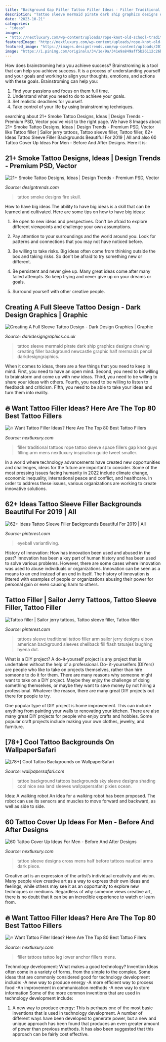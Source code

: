 ```yaml
---
title: "Background Gap Filler Tattoo Filler Ideas - Filler Traditional Tattoos Rope Tattoo Sleeve Space Fillers Gap Knot Guys Filling Arm Mens Nextluxury Inspiration Guide Tweet Smaller"
description: "Tattoo sleeve mermaid pirate dark ship graphics designs drawing creating filler background newcastle graphic half mermaids pencil darkdesigngraphics"
date: "2023-10-21"
categories:
- "ideas"
images:
- "http://nextluxury.com/wp-content/uploads/rope-knot-old-school-traditional-arm-filler-mens-tattoos.jpg"
featuredImage: "http://nextluxury.com/wp-content/uploads/rope-knot-old-school-traditional-arm-filler-mens-tattoos.jpg"
featured_image: "https://images.designtrends.com/wp-content/uploads/2016/08/11183614/Fire-Smoke-Tattoo-For-Men.jpg"
image: "https://i.pinimg.com/originals/34/1e/9a/341e9a849aff5b26112c26b54dcaf374.jpg"
---
```



How does brainstroming help you achieve success?
Brainstroming is a tool that can help you achieve success. It is a process of understanding yourself and your goals and working to align your thoughts, emotions, and actions with these goals. Brainstroming can help you: 
1. Find your passions and focus on them full time.
2. Understand what you need to do to achieve your goals.
3. Set realistic deadlines for yourself.
4. Take control of your life by using brainstroming techniques.

	

		
searching about 21+ Smoke Tattoo Designs, Ideas | Design Trends - Premium PSD, Vector you've visit to the right page. We have 8 Images about 21+ Smoke Tattoo Designs, Ideas | Design Trends - Premium PSD, Vector like Tattoo filler | Sailor jerry tattoos, Tattoo sleeve filler, Tattoo filler, 62+ Ideas Tattoo Sleeve Filler Backgrounds Beautiful For 2019 | All and also 60 Tattoo Cover Up Ideas For Men - Before And After Designs. Here it is:
		
    
## 21+ Smoke Tattoo Designs, Ideas | Design Trends - Premium PSD, Vector

<img loading=lazy src="https://images.designtrends.com/wp-content/uploads/2016/08/11183614/Fire-Smoke-Tattoo-For-Men.jpg" onerror="this.onerror=null;this.src='https://tse4.mm.bing.net/th?id=OIP.xHAgcTp92O4HFLIe-Z63MQHaJQ&amp;pid=15.1';" alt="21+ Smoke Tattoo Designs, Ideas | Design Trends - Premium PSD, Vector">

_Source: designtrends.com_

>tattoo smoke designs fire skull. 

	

How to have big ideas
The ability to have big ideas is a skill that can be learned and cultivated. Here are some tips on how to have big ideas:
1. Be open to new ideas and perspectives. Don't be afraid to explore different viewpoints and challenge your own assumptions.

2. Pay attention to your surroundings and the world around you. Look for patterns and connections that you may not have noticed before.

3. Be willing to take risks. Big ideas often come from thinking outside the box and taking risks. So don't be afraid to try something new or different.

4. Be persistent and never give up. Many great ideas come after many failed attempts. So keep trying and never give up on your dreams or goals.

5. Surround yourself with other creative people.

    
## Creating A Full Sleeve Tattoo Design - Dark Design Graphics | Graphic

<img loading=lazy src="http://darkdesigngraphics.co.uk/wp-content/uploads/2014/03/Mermaids-05.jpg" onerror="this.onerror=null;this.src='https://tse3.mm.bing.net/th?id=OIP.rx_QFqH-PMFPvB9hsGd6MgHaE7&amp;pid=15.1';" alt="Creating A Full Sleeve Tattoo Design - Dark Design Graphics | Graphic">

_Source: darkdesigngraphics.co.uk_

>tattoo sleeve mermaid pirate dark ship graphics designs drawing creating filler background newcastle graphic half mermaids pencil darkdesigngraphics. 

	

When it comes to ideas, there are a few things that you need to keep in mind. First, you need to have an open mind. Second, you need to be willing to brainstorm and come up with new ideas. Third, you need to be willing to share your ideas with others. Fourth, you need to be willing to listen to feedback and criticism. Fifth, you need to be able to take your ideas and turn them into reality.

    
## 🔥 Want Tattoo Filler Ideas? Here Are The Top 80 Best Tattoo Fillers

<img loading=lazy src="http://nextluxury.com/wp-content/uploads/rope-knot-old-school-traditional-arm-filler-mens-tattoos.jpg" onerror="this.onerror=null;this.src='https://tse2.mm.bing.net/th?id=OIP.IjJICks_nKCPcwIgPF7h1AHaHa&amp;pid=15.1';" alt="🔥 Want Tattoo Filler Ideas? Here Are The Top 80 Best Tattoo Fillers">

_Source: nextluxury.com_

>filler traditional tattoos rope tattoo sleeve space fillers gap knot guys filling arm mens nextluxury inspiration guide tweet smaller. 

	

In a world where technology advancements have created new opportunities and challenges, ideas for the future are important to consider. Some of the most pressing issues facing humanity in 2022 include climate change, economic inequality, international peace and conflict, and healthcare. In order to address these issues, various organizations are working to create innovative solutions.

    
## 62+ Ideas Tattoo Sleeve Filler Backgrounds Beautiful For 2019 | All

<img loading=lazy src="https://i.pinimg.com/originals/34/1e/9a/341e9a849aff5b26112c26b54dcaf374.jpg" onerror="this.onerror=null;this.src='https://tse2.mm.bing.net/th?id=OIP.9375pat0on-bqn58T50yJgAAAA&amp;pid=15.1';" alt="62+ Ideas Tattoo Sleeve Filler Backgrounds Beautiful For 2019 | All">

_Source: pinterest.com_

>eyeball variantliving. 

	

History of innovation: How has innovation been used and abused in the past?
Innovation has been a key part of human history and has been used to solve various problems. However, there are some cases where innovation was used to abuse individuals or organizations. Innovation can be seen as a means to an end instead of an end in itself. The history of innovation is littered with examples of people or organizations abusing their power for personal gain or even causing harm to others.

    
## Tattoo Filler | Sailor Jerry Tattoos, Tattoo Sleeve Filler, Tattoo Filler

<img loading=lazy src="https://i.pinimg.com/originals/3f/76/28/3f762875645e95ae6e006515a441e65e.jpg" onerror="this.onerror=null;this.src='https://tse1.mm.bing.net/th?id=OIP.wuW6HAIikQFNpjeVX767wAAAAA&amp;pid=15.1';" alt="Tattoo filler | Sailor jerry tattoos, Tattoo sleeve filler, Tattoo filler">

_Source: pinterest.com_

>tattoos sleeve traditional tattoo filler arm sailor jerry designs elbow american background sleeves shellback fill flash tatuajes laughing hyena dot. 

	

What is a DIY project?
A do-it-yourself project is any project that is undertaken without the help of a professional. Do- it-yourselfers (DIYers) are people who like to take on projects themselves, rather than hire someone to do it for them.
There are many reasons why someone might want to take on a DIY project. Maybe they enjoy the challenge of doing something themselves, or maybe they want to save money by not hiring a professional. Whatever the reason, there are many great DIY projects out there for people to try.

One popular type of DIY project is home improvement. This can include anything from painting your walls to renovating your kitchen. There are also many great DIY projects for people who enjoy crafts and hobbies. Some popular craft projects include making your own clothes, jewelry, and furniture.

    
## [78+] Cool Tattoo Backgrounds On WallpaperSafari

<img loading=lazy src="https://cdn.wallpapersafari.com/68/38/NiXzvQ.jpg" onerror="this.onerror=null;this.src='https://tse3.mm.bing.net/th?id=OIP.y-BNKo6ISpRRJjjwNjIAHwHaLI&amp;pid=15.1';" alt="[78+] Cool Tattoo Backgrounds on WallpaperSafari">

_Source: wallpapersafari.com_

>tattoo background tattoos backgrounds sky sleeve designs shading cool nice sea land sleeves wallpapersafari pixies ocean. 

	

Idea: A walking robot
An idea for a walking robot has been proposed. The robot can use its sensors and muscles to move forward and backward, as well as side to side.

    
## 60 Tattoo Cover Up Ideas For Men - Before And After Designs

<img loading=lazy src="http://nextluxury.com/wp-content/uploads/cross-tattoo-cover-up-nautical-themed-sleeve-mens-tattoo-ideas.jpg" onerror="this.onerror=null;this.src='https://tse3.mm.bing.net/th?id=OIP.uWTy8V0uXIhHLOQYqBQmjwHaHa&amp;pid=15.1';" alt="60 Tattoo Cover Up Ideas For Men - Before And After Designs">

_Source: nextluxury.com_

>tattoo sleeve designs cross mens half before tattoos nautical arms dark piece. 

	

Creative art is an expression of the artist’s individual creativity and vision. Many people view creative art as a way to express their own ideas and feelings, while others may see it as an opportunity to explore new techniques or mediums. Regardless of why someone views creative art, there is no doubt that it can be an incredible experience to watch or learn from.

    
## 🔥 Want Tattoo Filler Ideas? Here Are The Top 80 Best Tattoo Fillers

<img loading=lazy src="http://nextluxury.com/wp-content/uploads/lower-leg-anchor-with-heart-filler-tattoos-for-gentlemen.jpg" onerror="this.onerror=null;this.src='https://tse1.mm.bing.net/th?id=OIP.C6AW8OBYQ4jgLgk3xdDaKAHaHa&amp;pid=15.1';" alt="🔥 Want Tattoo Filler Ideas? Here Are The Top 80 Best Tattoo Fillers">

_Source: nextluxury.com_

>filler tattoos tattoo leg lower anchor fillers mens. 

	

Technology development: What makes a good technology?
Invention Ideas often come in a variety of forms, from the simple to the complex. Some ideas that are commonly considered good for technology development include: 
-A new way to produce energy 
-A more efficient way to process food 
-An improvement in communication methods 
-A new way to store information 
Some of the more common inventions that are used in technology development include:


1) A new way to produce energy: This is perhaps one of the most basic inventions that is used in technology development. A number of different ways have been developed to generate power, but a new and unique approach has been found that produces an even greater amount of power than previous methods. It has also been suggested that this approach can be fairly cost effective.

